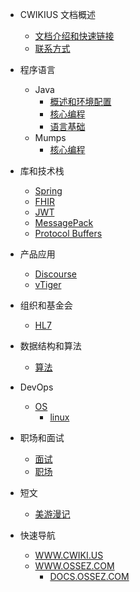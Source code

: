 - CWIKIUS 文档概述
    - [文档介绍和快速链接](README.md)
    - [联系方式](CONTACT.md)

- 程序语言
    - Java
        - [概述和环境配置](programming-language/java/_README.md)
        - [核心编程](programming-language/java/core/_README.md)
        - [语言基础](programming-language/java/fundamentals/_README.md)
    - Mumps
        - [核心编程](programming-language/java/core/_README.md)
- 库和技术栈
    - [Spring](framework/spring/_README.md)
    - [FHIR](tech-stack/fhir.md)
    - [JWT](tech-stack/jwt/README.md)
    - [MessagePack](tech-stack/message-pack/index.md)
    - [Protocol Buffers](tech-stack/protocol-buffers/index.md)

- 产品应用
    - [Discourse](product/discourse/index.md)
    - [vTiger](product/vtiger/_index.md)

- 组织和基金会
    - [HL7](organization-foundation/hl7.md)

- 数据结构和算法
    - [算法](algorithm/_index.md)

- DevOps
    - [OS](devops/_index.md)
        - [linux](devops/os/linux.md)
- 职场和面试
    - [面试](work/interview/_index.md)
    - [职场](work/workplace/_index.md)
- 短文
    - [美游漫记](article/journey-west/_index.md)

- 快速导航
    - [WWW.CWIKI.US](https://www.cwiki.us/)
    - [WWW.OSSEZ.COM](https://www.ossez.com/categories)
        - [DOCS.OSSEZ.COM](https://docs.ossez.com/#/)
  